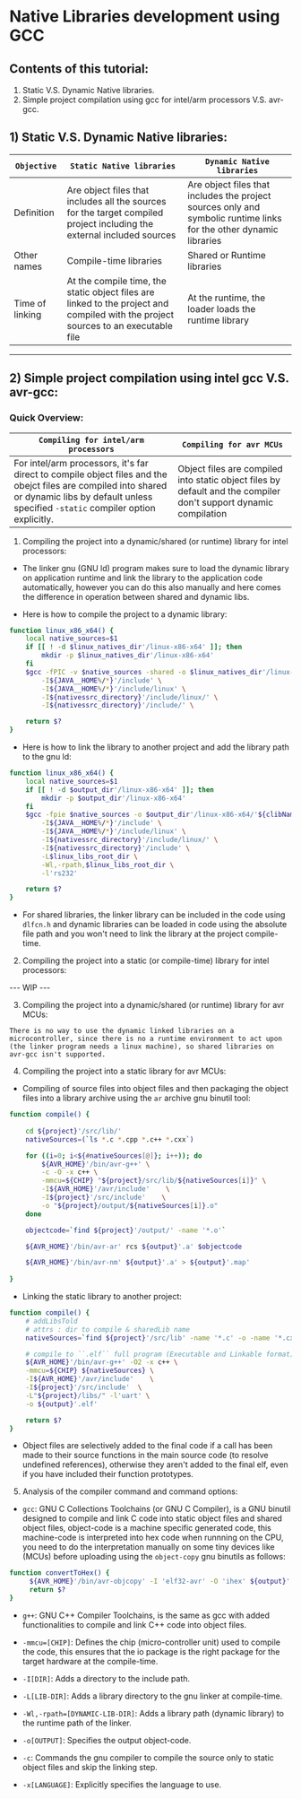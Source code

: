 # Native Libraries development using GCC

<a name="TOPICS"></a>

## Contents of this tutorial: 
1) Static V.S. Dynamic Native libraries.
2) Simple project compilation using gcc for intel/arm processors V.S. avr-gcc.


## 1) Static V.S. Dynamic Native libraries:

| `Objective` | `Static Native libraries` | `Dynamic Native libraries` | 
|-------------|---------------------------|----------------------------|
| Definition | Are object files that includes all the sources for the target compiled project including the external included sources | Are object files that includes the project sources only and symbolic runtime links for the other dynamic libraries |
| Other names | Compile-time libraries | Shared or Runtime libraries |
| Time of linking | At the compile time, the static object files are linked to the project and compiled with the project sources to an executable file | At the runtime, the loader loads the runtime library |

--------------------------------------------------------
## 2) Simple project compilation using intel gcc V.S. avr-gcc: 

### Quick Overview:

| `Compiling for intel/arm processors` | `Compiling for avr MCUs` | 
|--------------------------------------|--------------------------|
| For intel/arm processors, it's far direct to compile object files and the obejct files are compiled into shared or dynamic libs by default unless specified `-static` compiler option explicitly. | Object files are compiled into static object files by default and the compiler don't support dynamic compilation | 

1) Compiling the project into a dynamic/shared (or runtime) library for intel processors: 

- The linker gnu (GNU ld) program makes sure to load the dynamic library on application runtime and link the library to the application code automatically, however you can do this also manually and here comes the difference in operation between shared and dynamic libs.

- Here is how to compile the project to a dynamic library:
```bash
function linux_x86_x64() {
    local native_sources=$1
    if [[ ! -d $linux_natives_dir'/linux-x86-x64' ]]; then
        mkdir -p $linux_natives_dir'/linux-x86-x64'
    fi
    $gcc -fPIC -v $native_sources -shared -o $linux_natives_dir'/linux-x86-x64/'${clibName} \
        -I${JAVA__HOME%/*}'/include' \
        -I${JAVA__HOME%/*}'/include/linux' \
        -I${nativessrc_directory}'/include/linux/' \
        -I${nativessrc_directory}'/include/' \

    return $?
}
```

- Here is how to link the library to another project and add the library path to the gnu ld:
```bash
function linux_x86_x64() {
    local native_sources=$1
    if [[ ! -d $output_dir'/linux-x86-x64' ]]; then
        mkdir -p $output_dir'/linux-x86-x64'
    fi
    $gcc -fpie $native_sources -o $output_dir'/linux-x86-x64/'${clibName} \
        -I${JAVA__HOME%/*}'/include' \
        -I${JAVA__HOME%/*}'/include/linux' \
        -I${nativessrc_directory}'/include/linux/' \
        -I${nativessrc_directory}'/include' \
        -L$linux_libs_root_dir \
        -Wl,-rpath,$linux_libs_root_dir \
        -l'rs232'

    return $?
}
```

- For shared libraries, the linker library can be included in the code using `dlfcn.h` and dynamic libraries can be loaded in code using the absolute file path and you won't need to link the library at the project compile-time. 

2) Compiling the project into a static (or compile-time) library for intel processors:

--- WIP ---

3) Compiling the project into a dynamic/shared (or runtime) library for avr MCUs: 

```
There is no way to use the dynamic linked libraries on a microcontroller, since there is no a runtime environment to act upon (the linker program needs a linux machine), so shared libraries on avr-gcc isn't supported.
```

4) Compiling the project into a static library for avr MCUs: 

- Compiling of source files into object files and then packaging the object files into a library archive using the `ar` archive gnu binutil tool:
```bash
function compile() {
	
	cd ${project}'/src/lib/'
	nativeSources=(`ls *.c *.cpp *.c++ *.cxx`)

	for ((i=0; i<${#nativeSources[@]}; i++)); do	
		${AVR_HOME}'/bin/avr-g++' \
		-c -O -x c++ \
		-mmcu=${CHIP} "${project}/src/lib/${nativeSources[i]}" \
		-I${AVR_HOME}'/avr/include'    \
		-I${project}'/src/include'    \
		-o "${project}/output/${nativeSources[i]}.o"
	done

	objectcode=`find ${project}'/output/' -name '*.o'`

	${AVR_HOME}'/bin/avr-ar' rcs ${output}'.a' $objectcode

	${AVR_HOME}'/bin/avr-nm' ${output}'.a' > ${output}'.map'
	
}
```
- Linking the static library to another project: 
```bash
function compile() {
	# addLibsTold
	# attrs : dir to compile & sharedLib name
	nativeSources=`find ${project}'/src/lib' -name '*.c' -o -name '*.cxx' -o -name '*.cpp' -o -name '*.c++'`

	# compile to ``.elf`` full program (Executable and Linkable format)
	${AVR_HOME}'/bin/avr-g++' -O2 -x c++ \
	-mmcu=${CHIP} ${nativeSources} \
	-I${AVR_HOME}'/avr/include'    \
	-I${project}'/src/include'  \
	-L"${project}/libs/" -l'uart' \
	-o ${output}'.elf' 

	return $?
}
```
- Object files are selectively added to the final code if a call has been made to their source functions in the main source code (to resolve undefined references), otherwise they aren't added to the final elf, even if you have included their function prototypes.

5) Analysis of the compiler command and command options: 

- `gcc`: GNU C Collections Toolchains (or GNU C Compiler), is a GNU binutil designed to compile and link C code into static object files and shared object files, object-code is a machine specific generated code, this machine-code is interpreted into hex code when runnning on the CPU, you need to do the interpretation manually on some tiny devices like (MCUs) before uploading using the `object-copy` gnu binutils as follows:
```bash
function convertToHex() {
  	 ${AVR_HOME}'/bin/avr-objcopy' -I 'elf32-avr' -O 'ihex' ${output}'.elf' ${output}'.hex'
	 return $?
}
```
- `g++`: GNU C++ Compiler Toolchains, is the same as gcc with added functionalities to compile and link C++ code into object files.

- `-mmcu=[CHIP]`: Defines the chip (micro-controller unit) used to compile the code, this ensures that the io package is the right package for the target hardware at the compile-time.

- `-I[DIR]`: Adds a directory to the include path.

- `-L[LIB-DIR]`: Adds a library directory to the gnu linker at compile-time.

- `-Wl,-rpath=[DYNAMIC-LIB-DIR]`: Adds a library path (dynamic library) to the runtime path of the linker.

- `-o[OUTPUT]`: Specifies the output object-code.

- `-c`: Commands the gnu compiler to compile the source only to static object files and skip the linking step.

- `-x[LANGUAGE]`: Explicitly specifies the language to use.
